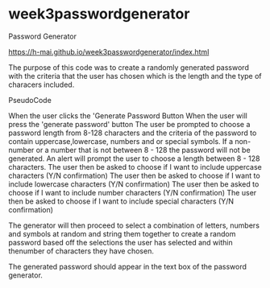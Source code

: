 # week3passwordgenerator
Password Generator

https://h-mai.github.io/week3passwordgenerator/index.html

The purpose of this code was to create a randomly generated password with the criteria that the user has chosen which is the length and the type of characers included.

PseudoCode 

When the user clicks the 'Generate Password Button
When the user will press the 'generate password' button
The user be prompted to choose a password length from 8-128 characters and the criteria of the password to contain uppercase,lowercase, numbers and or special symbols.
If a non-number or a number that is not between 8 - 128 the password will not be generated.
An alert will prompt the user to choose a length between 8 - 128 characters. 
The user then be asked to choose if I want to include uppercase characters (Y/N confirmation)
The user then be asked to choose if I want to include lowercase characters (Y/N confirmation)
The user then be asked to choose if I want to include number characters (Y/N confirmation)
The user then be asked to choose if I want to include special characters (Y/N confirmation)

The generator will then proceed to select a combination of letters, numbers and symbols at random 
and string them together to create a random password based off the selections the user has selected
and within thenumber of characters they have chosen.

The generated password should appear in the text box of the password generator.
